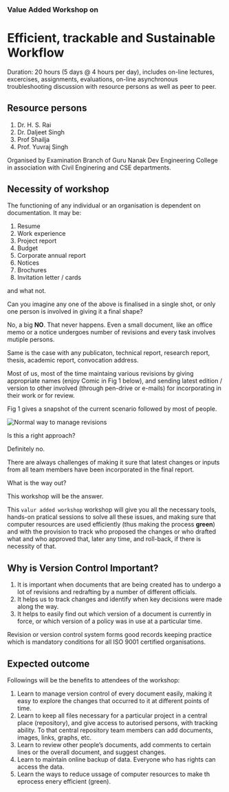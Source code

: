 ### Value Added Workshop on
# Efficient, trackable and Sustainable Workflow

Duration: 20 hours (5 days @ 4 hours per day), includes on-line lectures,
excercises, assignments, evaluations, on-line asynchronous troubleshooting
discussion with resource persons as well as peer to peer.

## Resource persons

1. Dr. H. S. Rai
1. Dr. Daljeet Singh
1. Prof Shailja
1. Prof. Yuvraj Singh

Organised by Examination Branch of Guru Nanak Dev Engineering College in association with Civil Enginering and CSE departments.

## Necessity of workshop

The functioning of any individual or an organisation is dependent on
documentation. It may be:

1. Resume
1. Work experience
1. Project report
1. Budget
1. Corporate annual report
1. Notices
1. Brochures
1. Invitation letter / cards

and what not.

Can you imagine any one of the above is finalised in a single shot, or only one
person is involved in giving it a final shape?

No, a big **NO**. That never happens. Even a small document, like an office memo or a 
notice undergoes number of revisions and every task involves mutiple
persons.

Same is the case with any publicaton, technical report, research report,
thesis, academic report, convocation address.

Most of us, most of the time maintaing various revisions by giving
appropriate names (enjoy Comic in Fig 1 below), and sending latest edition / version
to other involved (through pen-drive or e-mails) for incorporating in their
work or for review.

Fig 1 gives a snapshot of the current scenario followed by most of people.

![Normal way to manage revisions](https://phdcomics.com/comics/archive/phd101212s.gif)

Is this a right approach?

Definitely no.

There are always challenges of making it sure that latest changes or inputs
from all team members have been incorporated in the final report.

What is the way out?

This workshop will be the answer.

This `valur added workshop` workshop will give you all the necessary tools, hands-on pratical sessions to
solve all these issues, and making sure that computer resources are used
efficiently (thus making the process **green**) and with the provision to track
who proposed the changes or who drafted what and who approved that, later any
time, and roll-back, if there is necessity of that. 

## Why is Version Control Important?

1. It is important when documents that are being created has to undergo a
lot of revisions and redrafting by a number of different officials.
1. It helps us to track changes and identify when key decisions were made
along the way.
1. It helps to easily find out which version of a document is currently in
force, or which version of a policy was in use at a particular time.

Revision or version control system forms good records keeping practice
which is mandatory conditions for all ISO 9001 certified organisations.

## Expected outcome

Followings will be the benefits to attendees of the workshop:

1. Learn to manage version control of every document easily, making it easy
to explore the changes that occurred to it at different points of time.
1. Learn to keep all files necessary for a particular project in a central
place (repository), and give access to autorised persons, with tracking ability.
To that central repository team members can add documents, images, links,
graphs, etc.
1. Learn to review other people’s documents, add comments to certain lines
or the overall document, and suggest changes.
1. Learn to maintain online backup of data. Everyone who has rights can
access the data.
1. Learn the ways to reduce ussage of computer resources to make th eprocess
enery efficient (green).
